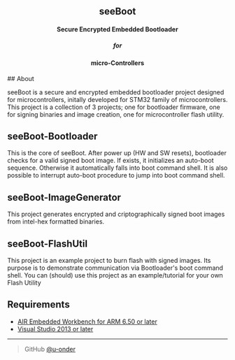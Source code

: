 <div align="center">
  <h2>seeBoot</h2>
  <h4>Secure Encrypted Embedded Bootloader</h4>
  <h5>for</h5>
  <h4>micro-Controllers</h4>
</div>
## About

seeBoot is a secure and encrypted embedded bootloader project designed for microcontrollers, initally developed for STM32 family of microcontrollers.
This project is a collection of 3 projects; one for bootloader firmware, one for signing binaries and image creation, one for microcontroller flash utility.

## seeBoot-Bootloader

This is the core of seeBoot.
After power up (HW and SW resets), bootloader checks for a valid signed  boot image. If exists, it initializes an auto-boot sequence. Otherwise it automatically falls into boot command shell.
It is also possible to interrupt auto-boot procedure to jump into boot command shell.

## seeBoot-ImageGenerator

This project generates encrypted and criptographically signed boot images from intel-hex formatted binaries.

## seeBoot-FlashUtil

This project is an example project to burn flash with signed images. Its purpose is to demonstrate communication via Bootloader's boot command shell. You can (should) use this project as an example/tutorial for your own Flash Utility

## Requirements

- [AIR Embedded Workbench for ARM 6.50 or later](https://www.iar.com/iar-embedded-workbench/)
- [Visual Studio 2013 or later](https://www.visualstudio.com/)

---

> GitHub [@u-onder](https://github.com/u-onder)
